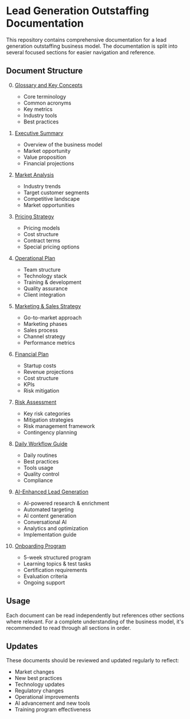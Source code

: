 # Lead Generation Outstaffing Documentation

This repository contains comprehensive documentation for a lead generation outstaffing business model. The documentation is split into several focused sections for easier navigation and reference.

## Document Structure

0. [Glossary and Key Concepts](00_Glossary_and_Key_Concepts.md)
   - Core terminology
   - Common acronyms
   - Key metrics
   - Industry tools
   - Best practices

1. [Executive Summary](01_Executive_Summary.md)
   - Overview of the business model
   - Market opportunity
   - Value proposition
   - Financial projections

2. [Market Analysis](02_Market_Analysis.md)
   - Industry trends
   - Target customer segments
   - Competitive landscape
   - Market opportunities

3. [Pricing Strategy](03_Pricing_Strategy.md)
   - Pricing models
   - Cost structure
   - Contract terms
   - Special pricing options

4. [Operational Plan](04_Operational_Plan.md)
   - Team structure
   - Technology stack
   - Training & development
   - Quality assurance
   - Client integration

5. [Marketing & Sales Strategy](05_Marketing_Sales_Strategy.md)
   - Go-to-market approach
   - Marketing phases
   - Sales process
   - Channel strategy
   - Performance metrics

6. [Financial Plan](06_Financial_Plan.md)
   - Startup costs
   - Revenue projections
   - Cost structure
   - KPIs
   - Risk mitigation

7. [Risk Assessment](07_Risk_Assessment.md)
   - Key risk categories
   - Mitigation strategies
   - Risk management framework
   - Contingency planning

8. [Daily Workflow Guide](08_Daily_Workflow_Guide.md)
   - Daily routines
   - Best practices
   - Tools usage
   - Quality control
   - Compliance

9. [AI-Enhanced Lead Generation](09_AI_Enhanced_Lead_Generation.md)
   - AI-powered research & enrichment
   - Automated targeting
   - AI content generation
   - Conversational AI
   - Analytics and optimization
   - Implementation guide

10. [Onboarding Program](10_Onboarding_Program.md)
    - 5-week structured program
    - Learning topics & test tasks
    - Certification requirements
    - Evaluation criteria
    - Ongoing support

## Usage

Each document can be read independently but references other sections where relevant. For a complete understanding of the business model, it's recommended to read through all sections in order.

## Updates

These documents should be reviewed and updated regularly to reflect:
- Market changes
- New best practices
- Technology updates
- Regulatory changes
- Operational improvements
- AI advancement and new tools
- Training program effectiveness 